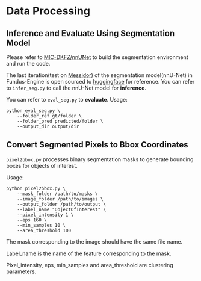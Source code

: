 # Data Processing

## Inference and Evaluate Using Segmentation Model

Please refer to [MIC-DKFZ/nnUNet](https://github.com/MIC-DKFZ/nnUNet) to build the segmentation environment and run the code.

The last iteration(test on [Messidor](https://opendatalab.org.cn/OpenDataLab/MESSIDOR)) of the segmentation model(nnU-Net) in Fundus-Engine is open sourced to [huggingface](https://huggingface.co/MeteorElf/FundusExpert_Seg) for reference. You can refer to `infer_seg.py` to call the nnU-Net model for **inference**.

You can refer to `eval_seg.py` to **evaluate**. 
Usage:
```
python eval_seg.py \
    --folder_ref gt/folder \
    --folder_pred predicted/folder \
    --output_dir output/dir
```

## Convert Segmented Pixels to Bbox Coordinates

`pixel2bbox.py` processes binary segmentation masks to generate bounding boxes for objects of interest.


Usage:
```
python pixel2bbox.py \
    --mask_folder /path/to/masks \
    --image_folder /path/to/images \
    --output_folder /path/to/output \
    --label_name "ObjectOfInterest" \
    --pixel_intensity 1 \
    --eps 160 \
    --min_samples 10 \
    --area_threshold 100
```
The mask corresponding to the image should have the same file name. 

Label_name is the name of the feature corresponding to the mask.

Pixel_intensity, eps, min_samples and area_threshold are clustering parameters.

